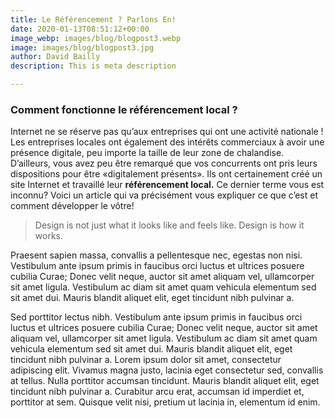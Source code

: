 ```yaml
---
title: Le Référencement ? Parlons En!
date: 2020-01-13T08:51:12+00:00
image_webp: images/blog/blogpost3.webp
image: images/blog/blogpost3.jpg
author: David Bailly
description: This is meta description

---
```

### Comment fonctionne le référencement local ?

Internet ne se réserve pas qu’aux entreprises qui ont une activité nationale ! Les entreprises locales ont également des intérêts commerciaux à avoir une présence digitale, peu importe la taille de leur zone de chalandise.  
D’ailleurs, vous avez peu être remarqué que vos concurrents ont pris leurs dispositions pour être «digitalement présents». Ils ont certainement créé un site Internet et travaillé leur **référencement local.** Ce dernier terme vous est inconnu? Voici un article qui va précisément vous expliquer ce que c’est et comment développer le vôtre!

> Design is not just what it looks like and feels like. Design is how it works.

Praesent sapien massa, convallis a pellentesque nec, egestas non nisi. Vestibulum ante ipsum primis in faucibus orci luctus et ultrices posuere cubilia Curae; Donec velit neque, auctor sit amet aliquam vel, ullamcorper sit amet ligula. Vestibulum ac diam sit amet quam vehicula elementum sed sit amet dui. Mauris blandit aliquet elit, eget tincidunt nibh pulvinar a.

Sed porttitor lectus nibh. Vestibulum ante ipsum primis in faucibus orci luctus et ultrices posuere cubilia Curae; Donec velit neque, auctor sit amet aliquam vel, ullamcorper sit amet ligula. Vestibulum ac diam sit amet quam vehicula elementum sed sit amet dui. Mauris blandit aliquet elit, eget tincidunt nibh pulvinar a. Lorem ipsum dolor sit amet, consectetur adipiscing elit. Vivamus magna justo, lacinia eget consectetur sed, convallis at tellus. Nulla porttitor accumsan tincidunt. Mauris blandit aliquet elit, eget tincidunt nibh pulvinar a. Curabitur arcu erat, accumsan id imperdiet et, porttitor at sem. Quisque velit nisi, pretium ut lacinia in, elementum id enim.